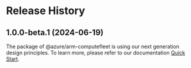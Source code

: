 # Release History
    
## 1.0.0-beta.1 (2024-06-19)

The package of @azure/arm-computefleet is using our next generation design principles. To learn more, please refer to our documentation [Quick Start](https://aka.ms/azsdk/js/mgmt/quickstart).
